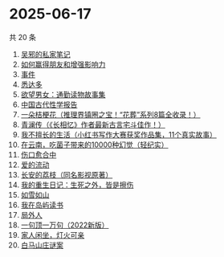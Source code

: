 # 2025-06-17

共 20 条

<!-- BEGIN WEREAD -->
<!-- 最后更新时间 2025-06-17 04:29:11 +0800 -->
1. [吴邪的私家笔记](https://weread.qq.com/web/bookDetail/2c932320813aba08fg0129b2)
1. [如何赢得朋友和增强影响力](https://weread.qq.com/web/bookDetail/7c832490813aba03ag011438)
1. [事件](https://weread.qq.com/web/bookDetail/d1132fa0813ab9c2ag017b50)
1. [悉达多](https://weread.qq.com/web/bookDetail/dac326e0813ab9fcbg014003)
1. [欲望男女：通勤读物故事集](https://weread.qq.com/web/bookDetail/2d832460813ab9fe2g01637a)
1. [中国古代性学报告](https://weread.qq.com/web/bookDetail/c0c32f00813ab81a6g01138c)
1. [一朵桔梗花（推理界镇圈之宝！“花葬”系列8篇全收录！）](https://weread.qq.com/web/bookDetail/78a32ba0813aba065g0179fc)
1. [青澜传（《长相忆》作者最新古言宅斗佳作！）](https://weread.qq.com/web/bookDetail/b9c32090813ab9ff1g01965a)
1. [我不擅长的生活（小红书写作大赛获奖作品集，11个真实故事）](https://weread.qq.com/web/bookDetail/7ed32240813aba03ag013218)
1. [在云南，吃菌子带来的10000种幻觉（轻纪实）](https://weread.qq.com/web/bookDetail/49932c40813aba043g015e1e)
1. [伤口愈合中](https://weread.qq.com/web/bookDetail/cc832000813aba03ag012e8d)
1. [爱的流动](https://weread.qq.com/web/bookDetail/ac532c10813aba023g01404d)
1. [长安的荔枝（同名影视原著）](https://weread.qq.com/web/bookDetail/cc932860813ab67c2g014597)
1. [我的重生日记：生死之外，皆是擦伤](https://weread.qq.com/web/bookDetail/d7432640813ab9560g013cc5)
1. [如雪如山](https://weread.qq.com/web/bookDetail/b6232ea0729dc73eb62a3c2)
1. [我在岛屿读书](https://weread.qq.com/web/bookDetail/e5632100813ab8ea2g01327c)
1. [局外人](https://weread.qq.com/web/bookDetail/1e8327a0813ab9f50g010600)
1. [一句顶一万句（2022新版）](https://weread.qq.com/web/bookDetail/3de32670813ab703eg013597)
1. [家人闲坐，灯火可亲](https://weread.qq.com/web/bookDetail/10c320a071db56db10cbf8c)
1. [白马山庄谜案](https://weread.qq.com/web/bookDetail/3a0320d0813aba02ag010914)
<!-- END WEREAD -->